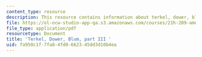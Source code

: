 ```yaml
---
content_type: resource
description: This resource contains information about terkel, dower, blum, part III.
file: https://ol-ocw-studio-app-qa.s3.amazonaws.com/courses/21h-209-america-in-depression-and-war-spring-2012/fa950c1f7fa84fd0662345dd3d10b4ea_MIT21H_209S12_terkel2.pdf
file_type: application/pdf
resourcetype: Document
title: 'Terkel, Dower, Blum, part III '
uid: fa950c1f-7fa8-4fd0-6623-45dd3d10b4ea
---
```

